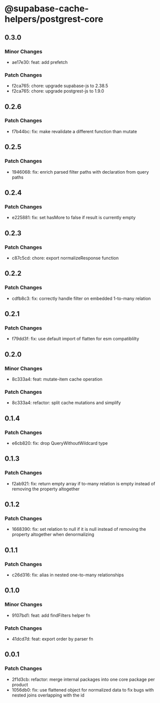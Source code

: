 # @supabase-cache-helpers/postgrest-core

## 0.3.0

### Minor Changes

- ae17e30: feat: add prefetch

### Patch Changes

- f2ca765: chore: upgrade supabase-js to 2.38.5
- f2ca765: chore: upgrade postgrest-js to 1.9.0

## 0.2.6

### Patch Changes

- f7b44bc: fix: make revalidate a different function than mutate

## 0.2.5

### Patch Changes

- 1946068: fix: enrich parsed filter paths with declaration from query paths

## 0.2.4

### Patch Changes

- e225881: fix: set hasMore to false if result is currently empty

## 0.2.3

### Patch Changes

- c87c5cd: chore: export normalizeResponse function

## 0.2.2

### Patch Changes

- cdfb8c3: fix: correctly handle filter on embedded 1-to-many relation

## 0.2.1

### Patch Changes

- f79dd3f: fix: use default import of flatten for esm compatiblilty

## 0.2.0

### Minor Changes

- 8c333a4: feat: mutate-item cache operation

### Patch Changes

- 8c333a4: refactor: split cache mutations and simplify

## 0.1.4

### Patch Changes

- e6cb820: fix: drop QueryWithoutWildcard type

## 0.1.3

### Patch Changes

- f2ab921: fix: return empty array if to-many relation is empty instead of removing the property altogether

## 0.1.2

### Patch Changes

- 1668390: fix: set relation to null if it is null instead of removing the property altogether when denormalizing

## 0.1.1

### Patch Changes

- c26d316: fix: alias in nested one-to-many relationships

## 0.1.0

### Minor Changes

- 9107bd1: feat: add findFilters helper fn

### Patch Changes

- 41dcd7d: feat: export order by parser fn

## 0.0.1

### Patch Changes

- 2f1d3cb: refactor: merge internal packages into one core package per product
- 1056db0: fix: use flattened object for normalized data to fix bugs with nested joins overlapping with the id
